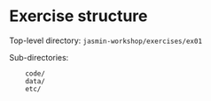 # Exercise structure

Top-level directory:
 `jasmin-workshop/exercises/ex01`
 
Sub-directories:

```
    code/
    data/
    etc/
```
